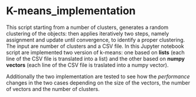 # K-means_implementation
This script starting from a number of clusters, generates a random clustering of the objects: then applies iteratively two steps, namely assignment and update until convergence, to identify a proper clustering. The input are number of clusters and a CSV file. In this Jupyter notebook script are implemented two version of k-means: one based on **lists** (each line of the CSV file is translated into a list) and the other based on **numpy vectors** (each line of the CSV file is traslated into a numpy vector). 

Additionally the two implementation are tested to see how the *performance* changes in the two cases depending on the size of the vectors, the number of vectors and the number of clusters.
